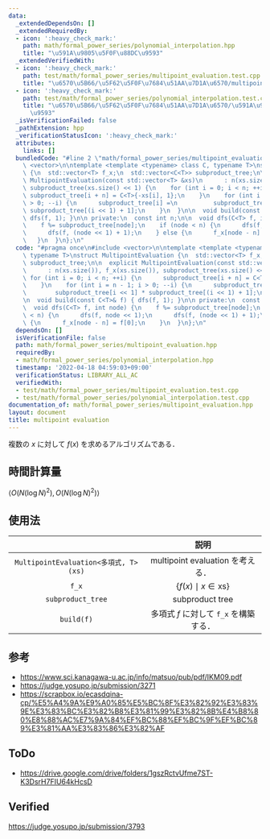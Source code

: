 ```yaml
---
data:
  _extendedDependsOn: []
  _extendedRequiredBy:
  - icon: ':heavy_check_mark:'
    path: math/formal_power_series/polynomial_interpolation.hpp
    title: "\u591A\u9805\u5F0F\u88DC\u9593"
  _extendedVerifiedWith:
  - icon: ':heavy_check_mark:'
    path: test/math/formal_power_series/multipoint_evaluation.test.cpp
    title: "\u6570\u5B66/\u5F62\u5F0F\u7684\u51AA\u7D1A\u6570/multipoint evaluation"
  - icon: ':heavy_check_mark:'
    path: test/math/formal_power_series/polynomial_interpolation.test.cpp
    title: "\u6570\u5B66/\u5F62\u5F0F\u7684\u51AA\u7D1A\u6570/\u591A\u9805\u5F0F\u88DC\
      \u9593"
  _isVerificationFailed: false
  _pathExtension: hpp
  _verificationStatusIcon: ':heavy_check_mark:'
  attributes:
    links: []
  bundledCode: "#line 2 \"math/formal_power_series/multipoint_evaluation.hpp\"\n#include\
    \ <vector>\n\ntemplate <template <typename> class C, typename T>\nstruct MultipointEvaluation\
    \ {\n  std::vector<T> f_x;\n  std::vector<C<T>> subproduct_tree;\n\n  explicit\
    \ MultipointEvaluation(const std::vector<T> &xs)\n      : n(xs.size()), f_x(xs.size()),\
    \ subproduct_tree(xs.size() << 1) {\n    for (int i = 0; i < n; ++i) {\n     \
    \ subproduct_tree[i + n] = C<T>{-xs[i], 1};\n    }\n    for (int i = n - 1; i\
    \ > 0; --i) {\n      subproduct_tree[i] =\n          subproduct_tree[i << 1] *\
    \ subproduct_tree[(i << 1) + 1];\n    }\n  }\n\n  void build(const C<T>& f) {\
    \ dfs(f, 1); }\n\n private:\n  const int n;\n\n  void dfs(C<T> f, int node) {\n\
    \    f %= subproduct_tree[node];\n    if (node < n) {\n      dfs(f, node << 1);\n\
    \      dfs(f, (node << 1) + 1);\n    } else {\n      f_x[node - n] = f[0];\n \
    \   }\n  }\n};\n"
  code: "#pragma once\n#include <vector>\n\ntemplate <template <typename> class C,\
    \ typename T>\nstruct MultipointEvaluation {\n  std::vector<T> f_x;\n  std::vector<C<T>>\
    \ subproduct_tree;\n\n  explicit MultipointEvaluation(const std::vector<T> &xs)\n\
    \      : n(xs.size()), f_x(xs.size()), subproduct_tree(xs.size() << 1) {\n   \
    \ for (int i = 0; i < n; ++i) {\n      subproduct_tree[i + n] = C<T>{-xs[i], 1};\n\
    \    }\n    for (int i = n - 1; i > 0; --i) {\n      subproduct_tree[i] =\n  \
    \        subproduct_tree[i << 1] * subproduct_tree[(i << 1) + 1];\n    }\n  }\n\
    \n  void build(const C<T>& f) { dfs(f, 1); }\n\n private:\n  const int n;\n\n\
    \  void dfs(C<T> f, int node) {\n    f %= subproduct_tree[node];\n    if (node\
    \ < n) {\n      dfs(f, node << 1);\n      dfs(f, (node << 1) + 1);\n    } else\
    \ {\n      f_x[node - n] = f[0];\n    }\n  }\n};\n"
  dependsOn: []
  isVerificationFile: false
  path: math/formal_power_series/multipoint_evaluation.hpp
  requiredBy:
  - math/formal_power_series/polynomial_interpolation.hpp
  timestamp: '2022-04-18 04:59:03+09:00'
  verificationStatus: LIBRARY_ALL_AC
  verifiedWith:
  - test/math/formal_power_series/multipoint_evaluation.test.cpp
  - test/math/formal_power_series/polynomial_interpolation.test.cpp
documentation_of: math/formal_power_series/multipoint_evaluation.hpp
layout: document
title: multipoint evaluation
---
```


複数の $x$ に対して $f(x)$ を求めるアルゴリズムである．


## 時間計算量

$\langle O(N(\log{N})^2), O(N(\log{N})^2) \rangle$


## 使用法

||説明|
|:--:|:--:|
|`MultipointEvaluation<多項式, T>(xs)`|multipoint evaluation を考える．|
|`f_x`|$\lbrace f(x) \mid x \in \mathrm{xs} \rbrace$|
|`subproduct_tree`|subproduct tree|
|`build(f)`|多項式 $f$ に対して `f_x` を構築する．|


## 参考

- https://www.sci.kanagawa-u.ac.jp/info/matsuo/pub/pdf/IKM09.pdf
- https://judge.yosupo.jp/submission/3271
- https://scrapbox.io/ecasdqina-cp/%E5%A4%9A%E9%A0%85%E5%BC%8F%E3%82%92%E3%83%9E%E3%83%BC%E3%82%B8%E3%81%99%E3%82%8B%E4%B8%80%E8%88%AC%E7%9A%84%EF%BC%88%EF%BC%9F%EF%BC%89%E3%81%AA%E3%83%86%E3%82%AF


## ToDo

- https://drive.google.com/drive/folders/1gszRctvUfme7ST-K3DsrH7FIU64kHcsD


## Verified

https://judge.yosupo.jp/submission/3793
